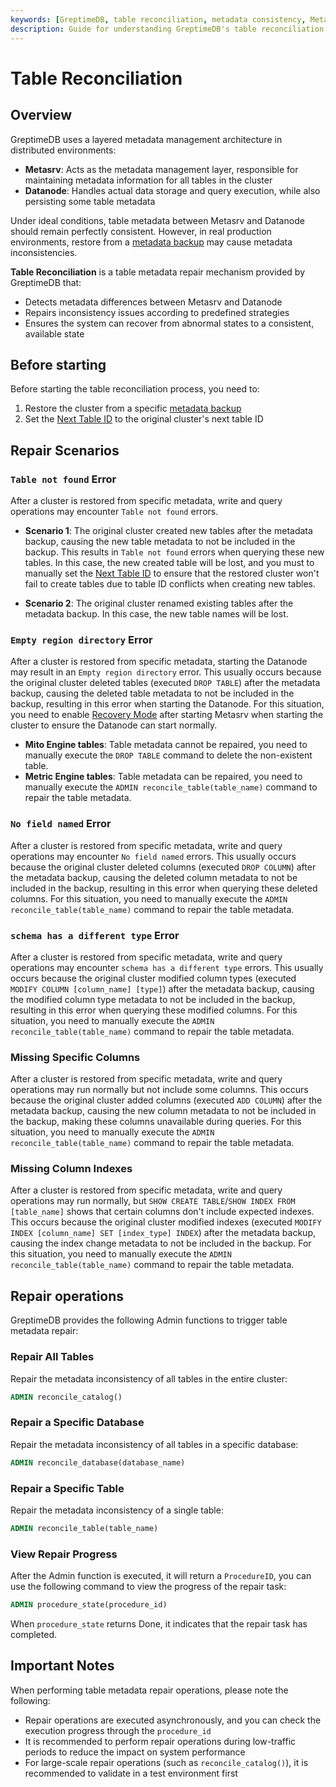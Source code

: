 ```yaml
---
keywords: [GreptimeDB, table reconciliation, metadata consistency, Metasrv, Datanode, table metadata repair]
description: Guide for understanding GreptimeDB's table reconciliation mechanism that detects and repairs metadata inconsistencies between Metasrv and Datanode.
---
```


# Table Reconciliation

## Overview

GreptimeDB uses a layered metadata management architecture in distributed environments:
- **Metasrv**: Acts as the metadata management layer, responsible for maintaining metadata information for all tables in the cluster
- **Datanode**: Handles actual data storage and query execution, while also persisting some table metadata

Under ideal conditions, table metadata between Metasrv and Datanode should remain perfectly consistent. However, in real production environments, restore from a [metadata backup](/user-guide/deployments-administration/manage-metadata/restore-backup.md) may cause metadata inconsistencies.

**Table Reconciliation** is a table metadata repair mechanism provided by GreptimeDB that:
- Detects metadata differences between Metasrv and Datanode
- Repairs inconsistency issues according to predefined strategies
- Ensures the system can recover from abnormal states to a consistent, available state

## Before starting
Before starting the table reconciliation process, you need to:
1. Restore the cluster from a specific [metadata backup](/user-guide/deployments-administration/manage-metadata/restore-backup.md)
2. Set the [Next Table ID](/user-guide/deployments-administration/maintenance/sequence-management.md) to the original cluster's next table ID

## Repair Scenarios

### `Table not found` Error

After a cluster is restored from specific metadata, write and query operations may encounter `Table not found` errors.

- **Scenario 1**: The original cluster created new tables after the metadata backup, causing the new table metadata to not be included in the backup. This results in `Table not found` errors when querying these new tables. In this case, the new created table will be lost, and you must to manually set the [Next Table ID](/user-guide/deployments-administration/maintenance/sequence-management.md) to ensure that the restored cluster won't fail to create tables due to table ID conflicts when creating new tables.

- **Scenario 2**: The original cluster renamed existing tables after the metadata backup. In this case, the new table names will be lost.

### `Empty region directory` Error

After a cluster is restored from specific metadata, starting the Datanode may result in an `Empty region directory` error. This usually occurs because the original cluster deleted tables (executed `DROP TABLE`) after the metadata backup, causing the deleted table metadata to not be included in the backup, resulting in this error when starting the Datanode. For this situation, you need to enable [Recovery Mode](/user-guide/deployments-administration/maintenance/recovery-mode.md) after starting Metasrv when starting the cluster to ensure the Datanode can start normally.

- **Mito Engine tables**: Table metadata cannot be repaired, you need to manually execute the `DROP TABLE` command to delete the non-existent table.
- **Metric Engine tables**: Table metadata can be repaired, you need to manually execute the `ADMIN reconcile_table(table_name)` command to repair the table metadata.

### `No field named` Error

After a cluster is restored from specific metadata, write and query operations may encounter `No field named` errors. This usually occurs because the original cluster deleted columns (executed `DROP COLUMN`) after the metadata backup, causing the deleted column metadata to not be included in the backup, resulting in this error when querying these deleted columns. For this situation, you need to manually execute the `ADMIN reconcile_table(table_name)` command to repair the table metadata.

### `schema has a different type` Error

After a cluster is restored from specific metadata, write and query operations may encounter `schema has a different type` errors. This usually occurs because the original cluster modified column types (executed `MODIFY COLUMN [column_name] [type]`) after the metadata backup, causing the modified column type metadata to not be included in the backup, resulting in this error when querying these modified columns. For this situation, you need to manually execute the `ADMIN reconcile_table(table_name)` command to repair the table metadata.

### Missing Specific Columns

After a cluster is restored from specific metadata, write and query operations may run normally but not include some columns. This occurs because the original cluster added columns (executed `ADD COLUMN`) after the metadata backup, causing the new column metadata to not be included in the backup, making these columns unavailable during queries. For this situation, you need to manually execute the `ADMIN reconcile_table(table_name)` command to repair the table metadata.

### Missing Column Indexes

After a cluster is restored from specific metadata, write and query operations may run normally, but `SHOW CREATE TABLE`/`SHOW INDEX FROM [table_name]` shows that certain columns don't include expected indexes. This occurs because the original cluster modified indexes (executed `MODIFY INDEX [column_name] SET [index_type] INDEX`) after the metadata backup, causing the index change metadata to not be included in the backup. For this situation, you need to manually execute the `ADMIN reconcile_table(table_name)` command to repair the table metadata.

## Repair operations

GreptimeDB provides the following Admin functions to trigger table metadata repair:

### Repair All Tables

Repair the metadata inconsistency of all tables in the entire cluster:

```sql
ADMIN reconcile_catalog()
```

### Repair a Specific Database

Repair the metadata inconsistency of all tables in a specific database:

```sql
ADMIN reconcile_database(database_name)
```

### Repair a Specific Table

Repair the metadata inconsistency of a single table:

```sql
ADMIN reconcile_table(table_name)
```

### View Repair Progress

After the Admin function is executed, it will return a `ProcedureID`, you can use the following command to view the progress of the repair task:

```sql
ADMIN procedure_state(procedure_id)
```

When `procedure_state` returns Done, it indicates that the repair task has completed.

## Important Notes

When performing table metadata repair operations, please note the following:

- Repair operations are executed asynchronously, and you can check the execution progress through the `procedure_id`
- It is recommended to perform repair operations during low-traffic periods to reduce the impact on system performance
- For large-scale repair operations (such as `reconcile_catalog()`), it is recommended to validate in a test environment first
